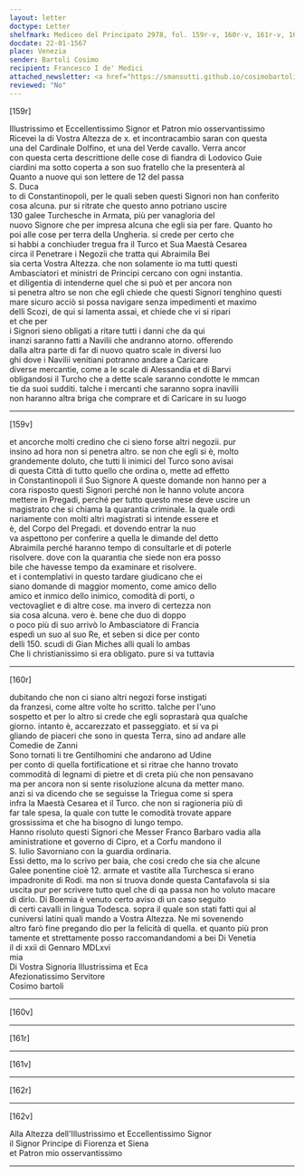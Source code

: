 ```yaml
---
layout: letter
doctype: Letter
shelfmark: Mediceo del Principato 2978, fol. 159r-v, 160r-v, 161r-v, 162r-v
docdate: 22-01-1567
place: Venezia
sender: Bartoli Cosimo
recipient: Francesco I de' Medici
attached_newsletter: <a href="https://smansutti.github.io/cosimobartoli/texts/3079_155/">3079_155</a>
reviewed: "No"
---
```


[159r]  
  
  
Illustrissimo et Eccellentissimo Signor et Patron mio osservantissimo  
Ricevei la di Vostra Altezza de x. et incontracambio saran con questa  
una del Cardinale Dolfino, et una del Verde cavallo. Verra ancor  
con questa certa descrittione delle cose di fiandra di Lodovico Guie  
ciardini ma sotto coperta a son suo fratello che la presenterà al  
Quanto a nuove qui son lettere de 12 del passa  
S. Duca  
to di Constantinopoli, per le quali seben questi Signori non han conferito  
cosa alcuna. pur si ritrate che questo anno potriano uscire  
130 galee Turchesche in Armata, più per vanagloria del  
nuovo Signore che per impresa alcuna che egli sia per fare. Quanto ho  
poi alle cose per terra della Ungheria. si crede per certo che  
si habbi a conchiuder tregua fra il Turco et Sua Maestà Cesarea  
circa il Penetrare i Negozii che tratta qui Abraimila Bei  
sia certa Vostra Altezza. che non solamente io ma tutti questi  
Ambasciatori et ministri de Principi cercano con ogni instantia.  
et diligentia di intenderne quel che si può et per ancora non  
si penetra altro se non che egli chiede che questi Signori tenghino questi  
mare sicuro acciò si possa navigare senza impedimenti et maximo  
delli Scozi, de qui si lamenta assai, et chiede che vi si ripari  
et che per  
i Signori sieno obligati a ritare tutti i danni che da qui  
inanzi saranno fatti a Navilii che andranno atorno. offerendo  
dalla altra parte di far di nuovo quatro scale in diversi luo  
ghi dove i Navilii venitiani potranno andare a Caricare  
diverse mercantie, come a le scale di Alessandia et di Barvi  
obligandosi il Turcho che a dette scale saranno condotte le mmcan  
tie da suoi sudditi. talche i mercanti che saranno sopra inavilii  
non haranno altra briga che comprare et di Caricare in su luogo  
  
---  

[159v]  
  
  
et ancorche molti credino che ci sieno forse altri negozii. pur  
insino ad hora non si penetra altro. se non che egli si è, molto  
grandemente doluto, che tutti li inimici del Turco sono avisai  
di questa Città di tutto quello che ordina o, mette ad effetto  
in Constantinopoli il Suo Signore A queste domande non hanno per a  
cora risposto questi Signori perché non le hanno volute ancora  
mettere in Pregadi, perché per tutto questo mese deve uscire un  
magistrato che si chiama la quarantia criminale. la quale ordi  
nariamente con molti altri magistrati si intende essere et  
è, del Corpo del Pregadi. et dovendo entrar la nuo  
va aspettono per conferire a quella le dimande del detto  
Abraimila perché haranno tempo di consultarle et di poterle  
risolvere. dove con la quarantia che siede non era posso  
bile che havesse tempo da examinare et risolvere.  
et i contemplativi in questo tardare giudicano che ei  
siano domande di maggior momento, come amico dello  
amico et inmico dello inimico, comodità di porti, o  
vectovagliet e di altre cose. ma invero di certezza non  
sia cosa alcuna. vero è. bene che duo di doppo  
o poco più di suo arrivò lo Ambasciatore di Francia  
espedì un suo al suo Re, et seben si dice per conto  
delli 150. scudi di Gian Miches alli quali lo ambas  
Che li christianissimo si era obligato. pure si va tuttavia  
  
---  

[160r]  
  
  
dubitando che non ci siano altri negozi forse instigati  
da franzesi, come altre volte ho scritto. talche per l'uno  
sospetto et per lo altro si crede che egli soprastarà qua qualche  
giorno. intanto è, accarezzato et passeggiato. et si va pi  
gliando de piaceri che sono in questa Terra, sino ad andare alle  
Comedie de Zanni  
Sono tornati li tre Gentilhomini che andarono ad Udine  
per conto di quella fortificatione et si ritrae che hanno trovato  
commodità di legnami di pietre et di creta più che non pensavano  
ma per ancora non si sente risoluzione alcuna da metter mano.  
anzi si va dicendo che se seguisse la Triegua come si spera  
infra la Maestà Cesarea et il Turco. che non si ragioneria più dì  
far tale spesa, la quale con tutte le comodità trovate appare  
grossissima et che ha bisogno di lungo tempo.  
Hanno risoluto questi Signori che Messer Franco Barbaro vadia alla  
aministratione et governo di Cipro, et a Corfu mandono il  
S. Iulio Savorniano con la guardia ordinaria.  
Essi detto, ma lo scrivo per baia, che cosi credo che sia che alcune  
Galee ponentine cioè 12. armate et vastite alla Turchesca si erano  
impadronite di Rodi. ma non si truova donde questa Cantafavola si sia  
uscita pur per scrivere tutto quel che di qa passa non ho voluto macare  
di dirlo. Di Boemia è venuto certo aviso di un caso seguito  
di certi cavalli in lingua Todesca. sopra il quale son stati fatti qui al  
cuniversi latini quali mando a Vostra Altezza. Ne mi sovenendo  
altro farò fine pregando dio per la felicità di quella. et quanto più pron  
tamente et strettamente posso raccomandandomi a bei Di Venetia  
il di xxii di Gennaro MDLxvi  
mia  
Di Vostra Signoria Illustrissima et Eca  
Afezionatissimo Servitore  
Cosimo bartoli  
  
---  

[160v]  
  
  
  
---  

[161r]  
  
  
  
---  

[161v]  
  
  
  
---  

[162r]  
  
  
  
---  

[162v]  
  
  
Alla Altezza dell'Illustrissimo et Eccellentissimo Signor  
il Signor Principe di Fiorenza et Siena  
et Patron mio osservantissimo  
  
---  

